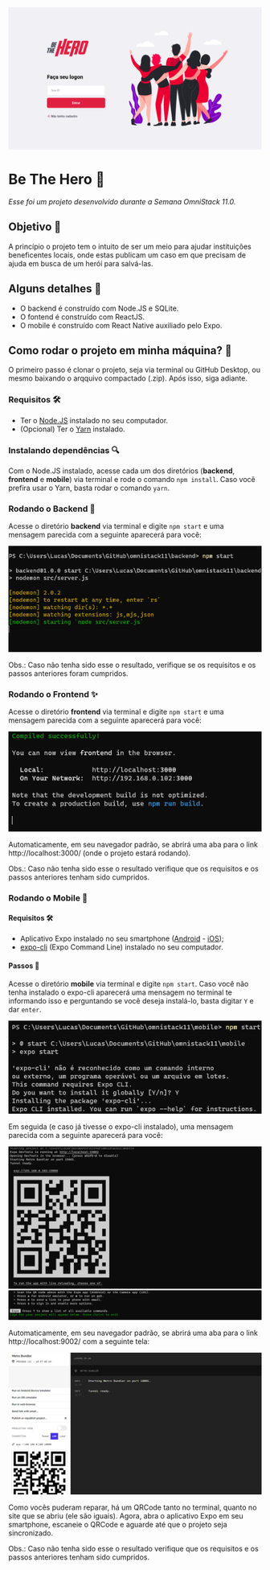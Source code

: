![Be The Hero](readme-images/cover.png)

# Be The Hero :superhero:

*Esse foi um projeto desenvolvido durante a Semana OmniStack 11.0.*

## Objetivo :dart:

A princípio o projeto tem o intuito de ser um meio para ajudar instituições beneficentes locais, onde estas publicam um caso em que precisam de ajuda em busca de um herói para salvá-las.

## Alguns detalhes :scroll:

* O backend é construído com Node.JS e SQLite.
* O fontend é construído com ReactJS.
* O mobile é construído com React Native auxiliado pelo Expo.

## Como rodar o projeto em minha máquina? :thinking:

O primeiro passo é clonar o projeto, seja via terminal ou GitHub Desktop, ou mesmo baixando o arqquivo compactado (.zip). Após isso, siga adiante.

### Requisitos :hammer_and_wrench:

* Ter o [Node.JS](https://nodejs.org/) instalado no seu computador.
* (Opcional) Ter o [Yarn](https://yarnpkg.com/) instalado.

### Instalando dependências :mag:

Com o Node.JS instalado, acesse cada um dos diretórios (**backend**, **frontend** e **mobile**) via terminal e rode o comando `npm install`. Caso você prefira usar o Yarn, basta rodar o comando `yarn`.

### Rodando o Backend :goggles:

Acesse o diretório **backend** via terminal e digite `npm start` e uma mensagem parecida com a seguinte aparecerá para você:

![Resultado do comando no terminal](readme-images/backend.png)

Obs.: Caso não tenha sido esse o resultado, verifique se os requisitos e os passos anteriores foram cumpridos.

### Rodando o Frontend ✨

Acesse o diretório **frontend** via terminal e digite `npm start` e uma mensagem parecida com a seguinte aparecerá para você:

![Resultado (frontend) do npm start no terminal](readme-images/frontend.png)

Automaticamente, em seu navegador padrão, se abrirá uma aba para o link http://localhost:3000/ (onde o projeto estará rodando).

Obs.: Caso não tenha sido esse o resultado verifique que os requisitos e os passos anteriores tenham sido cumpridos.

### Rodando o Mobile 📱

#### Requisitos 🛠

* Aplicativo Expo instalado no seu smartphone ([Android](https://play.google.com/store/apps/details?id=host.exp.exponent) - [iOS](https://apps.apple.com/br/app/expo-client/id982107779));
* [expo-cli](https://expo.io/learn) (Expo Command Line) instalado no seu computador.

#### Passos 🥾

Acesse o diretório **mobile** via terminal e digite `npm start`. Caso você não tenha instalado o expo-cli aparecerá uma mensagem no terminal te informando isso e perguntando se você deseja instalá-lo, basta digitar `Y` e dar `enter`. 

![Quer instalar o expo-cli?](readme-images/expo-cli.png)

Em seguida (e caso já tivesse o expo-cli instalado), uma mensagem parecida com a seguinte aparecerá para você:

![Parte 1 - expo-cli terminal](readme-images/mobile-1.png)
![Parte 2 - expo-cli terminal](readme-images/mobile-2.png)

Automaticamente, em seu navegador padrão, se abrirá uma aba para o link http://localhost:9002/ com a seguinte tela:

![Expo no navegador](readme-images/navegador-expo.png)

Como vocês puderam reparar, há um QRCode tanto no terminal, quanto no site que se abriu (ele são iguais). Agora, abra o aplicativo Expo em seu smartphone, escaneie o QRCode e aguarde até que o projeto seja sincronizado.

Obs.: Caso não tenha sido esse o resultado verifique que os requisitos e os passos anteriores tenham sido cumpridos.